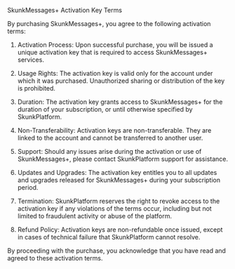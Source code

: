 SkunkMessages+ Activation Key Terms

By purchasing SkunkMessages+, you agree to the following activation terms:

1. Activation Process: Upon successful purchase, you will be issued a unique activation key that is required to access SkunkMessages+ services.


2. Usage Rights: The activation key is valid only for the account under which it was purchased. Unauthorized sharing or distribution of the key is prohibited.


3. Duration: The activation key grants access to SkunkMessages+ for the duration of your subscription, or until otherwise specified by SkunkPlatform.


4. Non-Transferability: Activation keys are non-transferable. They are linked to the account and cannot be transferred to another user.


5. Support: Should any issues arise during the activation or use of SkunkMessages+, please contact SkunkPlatform support for assistance.


6. Updates and Upgrades: The activation key entitles you to all updates and upgrades released for SkunkMessages+ during your subscription period.


7. Termination: SkunkPlatform reserves the right to revoke access to the activation key if any violations of the terms occur, including but not limited to fraudulent activity or abuse of the platform.


8. Refund Policy: Activation keys are non-refundable once issued, except in cases of technical failure that SkunkPlatform cannot resolve.



By proceeding with the purchase, you acknowledge that you have read and agreed to these activation terms.


